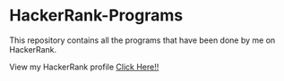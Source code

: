# HackerRank-Programs
This repository contains all the programs that have been done by me on HackerRank.

View my HackerRank profile <a href="https://www.hackerrank.com/nikbansal1998">Click Here!!</a>
